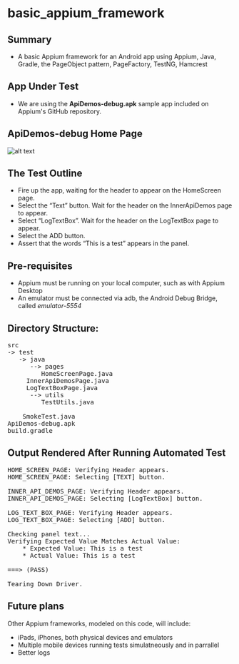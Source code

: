 # basic_appium_framework
## Summary
* A basic Appium framework for an Android app using Appium, Java, Gradle, the PageObject pattern, PageFactory, TestNG, Hamcrest

## App Under Test
* We are using the **ApiDemos-debug.apk** sample app included on Appium's GitHub repository. 

## ApiDemos-debug Home Page
![alt text](http://appium.io/slate/images/uiautomatorviewer.png "ApiDemos-debug.apk")



## The Test Outline
* Fire up the app, waiting for the header to appear on the HomeScreen page.
* Select the “Text” button. Wait for the header on the InnerApiDemos page to appear.
* Select “LogTextBox”. Wait for the header on the LogTextBox page to appear.
* Select the ADD button.
* Assert that the words “This is a test” appears in the panel.

## Pre-requisites 
* Appium must be running on your local computer, such as with Appium Desktop
* An emulator must be connected via adb, the Android Debug Bridge, called _emulator-5554_ 

## Directory Structure:
<pre>
src 
-> test
   -> java
      --> pages
         HomeScreenPage.java
	 InnerApiDemosPage.java
	 LogTextBoxPage.java
      --> utils
         TestUtils.java
	 
	SmokeTest.java 
ApiDemos-debug.apk
build.gradle
</pre>


## Output Rendered After Running Automated Test
<pre>
HOME_SCREEN_PAGE: Verifying Header appears.
HOME_SCREEN_PAGE: Selecting [TEXT] button.

INNER_API_DEMOS_PAGE: Verifying Header appears.
INNER_API_DEMOS_PAGE: Selecting [LogTextBox] button.

LOG_TEXT_BOX_PAGE: Verifying Header appears.
LOG_TEXT_BOX_PAGE: Selecting [ADD] button.

Checking panel text...
Verifying Expected Value Matches Actual Value:
	* Expected Value: This is a test
	* Actual Value: This is a test

===> (PASS)

Tearing Down Driver.
</pre>

## Future plans
Other Appium frameworks, modeled on this code, will include:
* iPads, iPhones, both physical devices and emulators
* Multiple mobile devices running tests simulatneously and in parrallel
* Better logs
